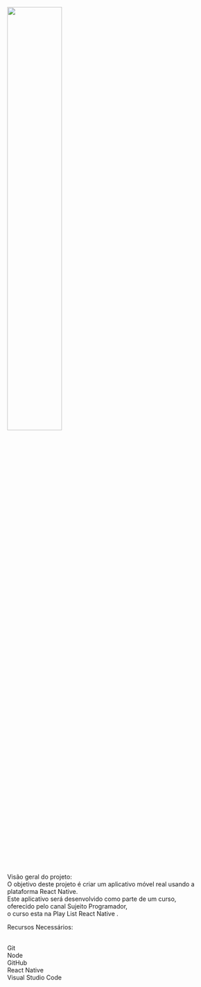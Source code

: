 

<a href="https://www.youtube.com/@Sujeitoprogramador" target="_blank"><img src="https://i.ytimg.com/vi/OhtuaXzED3k/hqdefault.jpg?sqp=-oaymwEcCNACELwBSFXyq4qpAw4IARUAAIhCGAFwAcABBg==&rs=AOn4CLAGrZllLKhm_AbEO1RjXtlaiygYRA" target="_blank" width="50%" headth="50%" ></a>

  </br>

Visão geral do projeto:</br>
O objetivo deste projeto é criar um aplicativo móvel real usando a plataforma React Native. </br>
Este aplicativo será desenvolvido como parte de um curso,</br>
oferecido pelo canal Sujeito Programador,</br>
o curso esta na Play List React Native .</br>

Recursos Necessários:</br></br>

Git</br>
Node</br>
GitHub</br>
React Native</br>
Visual Studio Code</br>


